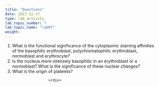 ```yaml
---
title: "Questions"
date: 2017-12-17
type: lab_activity
lab_topic_number: 7
lab_topic_name: "lab07"
weight: 
---
```

<div class="entrybody">
						
<ol>
<li>What is the functional significance of the cytoplasmic staining affinities of the basophilic erythroblast, polychromatophilic erythroblast, normoblast and erythrocyte?</li>
<li>Is the nucleus more intensely basophilic in an erythroblast or a normoblast? What is the significance of these nuclear changes?</li>
<li>What is the origin of platelets?</li>
</ol>


						
						
						</div>